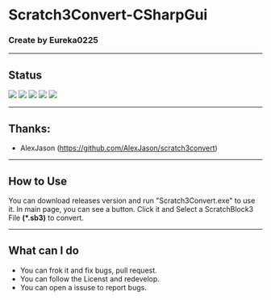 # Scratch3Convert-CSharpGui
### Create by Eureka0225

------------

## Status

![](https://img.shields.io/github/stars/Eureka0225/Scratch3Convert-CSharpGui.svg) ![](https://img.shields.io/github/forks/Eureka0225/Scratch3Convert-CSharpGui.svg) ![](https://img.shields.io/github/tag/Eureka0225/Scratch3Convert-CSharpGui.svg) ![](https://img.shields.io/github/release/Eureka0225/Scratch3Convert-CSharpGui.svg) ![](https://img.shields.io/github/issues/Eureka0225/Scratch3Convert-CSharpGui.svg)

------------


## Thanks:
-  AlexJason (https://github.com/AlexJason/scratch3convert)

------------

## How to Use 
You can download releases version and run "Scratch3Convert.exe" to use it.
In main page, you can see a button. Click it and Select a ScratchBlock3 File **(*.sb3)** to convert.

------------

## What can I do
- You can frok it and fix bugs, pull request.
- You can follow the Licenst and redevelop.
- You can open a issuse to report bugs.




